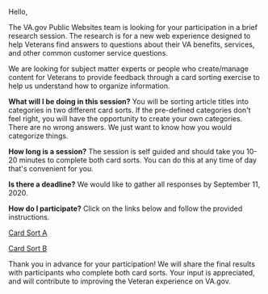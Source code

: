 Hello,

The VA.gov Public Websites team is looking for your participation in a brief research session. The research is for a new web experience designed to help Veterans find answers to questions about their VA benefits, services, and other common customer service questions.

We are looking for subject matter experts or people who create/manage content for Veterans to provide feedback through a card sorting exercise to help us understand how to organize information.

**What will I be doing in this session?** You will be sorting article titles into categories in two different card sorts. If the pre-defined categories don't feel right, you will have the opportunity to create your own categories. There are no wrong answers. We just want to know how you would categorize things.

**How long is a session?** The session is self guided and should take you 10-20 minutes to complete both card sorts. You can do this at any time of day that's convenient for you.

**Is there a deadline?** We would like to gather all responses by September 11, 2020.

**How do I participate?** Click on the links below and follow the provided instructions. 

[Card Sort A](https://adhoc.optimalworkshop.com/optimalsort/eaihc576-1-0)

[Card Sort B](https://adhoc.optimalworkshop.com/optimalsort/eaihc576-1)

Thank you in advance for your participation! We will share the final results with participants who complete both card sorts. Your input is appreciated, and will contribute to improving the Veteran experience on VA.gov.

